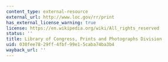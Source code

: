 ```yaml
---
content_type: external-resource
external_url: http://www.loc.gov/rr/print
has_external_license_warning: true
license: https://en.wikipedia.org/wiki/All_rights_reserved
status: ''
title: Library of Congress, Prints and Photographs Division
uid: 030fee78-29ff-4fbf-99e1-5caba74ba3b4
wayback_url: ''
---
```

